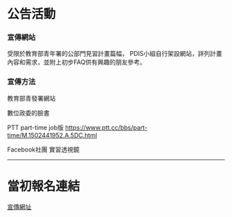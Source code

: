 # 公告活動

### 宣傳網站
受限於教育部青年署的公部門見習計畫篇幅，
PDIS小組自行架設網站，詳列計畫內容和需求，並附上初步FAQ供有興趣的朋友參考。

### 宣傳方法
教育部青發署網站

數位政委的臉書

PTT part-time job版
https://www.ptt.cc/bbs/part-time/M.1502441952.A.5DC.html


Facebook社團 實習透視鏡

-----
# 當初報名連結
[宣傳網址](https://ray.pdis.nat.gov.tw)
